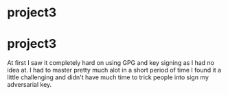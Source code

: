 # project3
# project3

 At first I saw it completely hard on using GPG and key signing as I had no idea at. I had to master pretty much alot in a short period of time
  I found it a little challenging and didn't have much time to trick people into sign my adversarial key.
